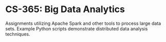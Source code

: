 # CS-365: Big Data Analytics

Assignments utilizing Apache Spark and other tools to process large data sets. Example Python scripts demonstrate distributed data analysis techniques.
